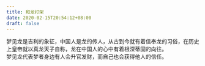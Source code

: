 ```yaml
---
title: 和龙打架
date: 2020-02-15T20:54:12+08:00
draft: false
---
```


梦见龙是吉利的象征，中国人是龙的传人，从古到今就有着信奉龙的习俗，在历史上皇帝就以真龙天子自称，龙在中国人的心中有着根深蒂固的向往。<br>
梦见龙代表梦者身边有人会升官发财，而自己也会获得他人的信任。<br>
